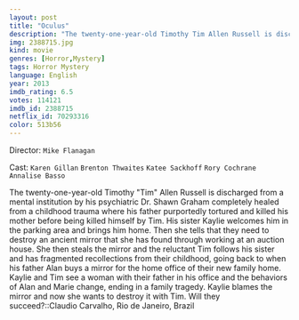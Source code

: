 ```yaml
---
layout: post
title: "Oculus"
description: "The twenty-one-year-old Timothy Tim Allen Russell is discharged from a mental institution by his psychiatric Dr. Shawn Graham completely healed from a childhood trauma where his father purportedly tortured and killed his mother before being killed himself by Tim. His sister Kaylie welcomes him in the parking area and brings him home. Then she tells that they need to destroy an ancient mirror that she has found through working at an auction house. She then steals th.."
img: 2388715.jpg
kind: movie
genres: [Horror,Mystery]
tags: Horror Mystery 
language: English
year: 2013
imdb_rating: 6.5
votes: 114121
imdb_id: 2388715
netflix_id: 70293316
color: 513b56
---
```

Director: `Mike Flanagan`  

Cast: `Karen Gillan` `Brenton Thwaites` `Katee Sackhoff` `Rory Cochrane` `Annalise Basso` 

The twenty-one-year-old Timothy "Tim" Allen Russell is discharged from a mental institution by his psychiatric Dr. Shawn Graham completely healed from a childhood trauma where his father purportedly tortured and killed his mother before being killed himself by Tim. His sister Kaylie welcomes him in the parking area and brings him home. Then she tells that they need to destroy an ancient mirror that she has found through working at an auction house. She then steals the mirror and the reluctant Tim follows his sister and has fragmented recollections from their childhood, going back to when his father Alan buys a mirror for the home office of their new family home. Kaylie and Tim see a woman with their father in his office and the behaviors of Alan and Marie change, ending in a family tragedy. Kaylie blames the mirror and now she wants to destroy it with Tim. Will they succeed?::Claudio Carvalho, Rio de Janeiro, Brazil